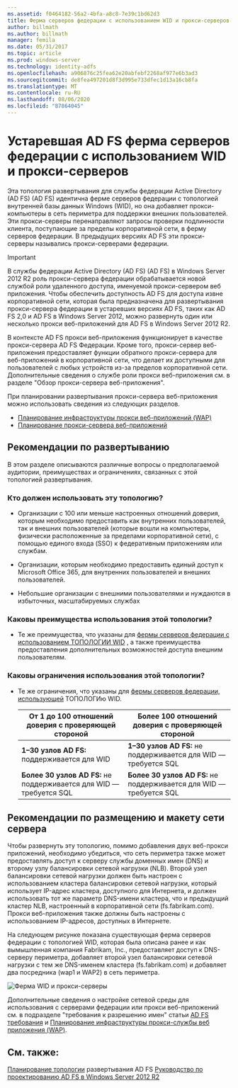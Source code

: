 ```yaml
---
ms.assetid: f0464182-56a2-4bfa-a8c8-7e39c1bd62d3
title: Ферма серверов федерации с использованием WID и прокси-серверов
author: billmath
ms.author: billmath
manager: femila
ms.date: 05/31/2017
ms.topic: article
ms.prod: windows-server
ms.technology: identity-adfs
ms.openlocfilehash: a906876c25fea62e20abfebf2268af977e6b3ad3
ms.sourcegitcommit: de8fea497201d8f3d995e733dfec1d13a16cb8fa
ms.translationtype: MT
ms.contentlocale: ru-RU
ms.lasthandoff: 08/06/2020
ms.locfileid: "87864045"
---
```

# <a name="legacy-ad-fs-federation-server-farm-using-wid-and-proxies"></a>Устаревшая AD FS ферма серверов федерации с использованием WID и прокси-серверов

Эта топология развертывания для службы федерации Active Directory (AD FS) (AD FS) идентична ферме серверов федерации с топологией внутренней базы данных Windows (WID), но она добавляет прокси-компьютеры в сеть периметра для поддержки внешних пользователей. Эти прокси-серверы перенаправляют запросы проверки подлинности клиента, поступающие за пределы корпоративной сети, в ферму серверов федерации. В предыдущих версиях AD FS эти прокси-серверы назывались прокси-серверами федерации.

> [!IMPORTANT]
> В службы федерации Active Directory (AD FS) (AD FS) в Windows Server 2012 R2 роль прокси-сервера федерации обрабатывается новой службой роли удаленного доступа, именуемой прокси-сервером веб приложения. Чтобы обеспечить доступность AD FS для доступа извне корпоративной сети, которая была предназначена для развертывания прокси-сервера федерации в устаревших версиях AD FS, таких как AD FS 2,0 и AD FS в Windows Server 2012, можно развернуть один или несколько прокси веб-приложений для AD FS в Windows Server 2012 R2.
>
> В контексте AD FS прокси веб-приложения функционирует в качестве прокси-сервера AD FS Федерации. Кроме того, прокси-сервер веб-приложения предоставляет функции обратного прокси-сервера для веб-приложений в корпоративной сети, что делает их доступными для пользователей с любых устройств из-за пределов корпоративной сети. Дополнительные сведения о службе роли прокси веб-приложения см. в разделе "Обзор прокси-сервера веб-приложения".
>
> При планировании развертывания прокси-сервера веб-приложения можно использовать сведения из следующих разделов.
>
> - [Планирование инфраструктуры прокси веб-приложений (WAP)](/previous-versions/orphan-topics/ws.11/dn383648(v=ws.11))
> - [Планирование прокси-сервера веб-приложений](/previous-versions/orphan-topics/ws.11/dn383647(v=ws.11))

## <a name="deployment-considerations"></a>Рекомендации по развертыванию
В этом разделе описываются различные вопросы о предполагаемой аудитории, преимуществах и ограничениях, связанных с этой топологией развертывания.

### <a name="who-should-use-this-topology"></a>Кто должен использовать эту топологию?

- Организации с 100 или меньше настроенных отношений доверия, которым необходимо предоставить как внутренних пользователей, так и внешних пользователей (которые вошли на компьютеры, физически расположенные за пределами корпоративной сети), с помощью единого входа (SSO) к федеративным приложениям или службам.

- Организации, которым необходимо предоставить единый доступ к Microsoft Office 365, для внутренних пользователей и внешних пользователей.

- Небольшие организации с внешними пользователями и нуждаются в избыточных, масштабируемых службах

### <a name="what-are-the-benefits-of-using-this-topology"></a>Каковы преимущества использования этой топологии?

- Те же преимущества, что указаны для [фермы серверов федерации с использованием ТОПОЛОГИИ WID](Federation-Server-Farm-Using-WID.md) , а также преимущества предоставления дополнительных возможностей доступа внешним пользователям.

### <a name="what-are-the-limitations-of-using-this-topology"></a>Каковы ограничения использования этой топологии?

- Те же ограничения, что указаны для [фермы серверов федерации, использующей](Federation-Server-Farm-Using-WID.md) ТОПОЛОГИю WID.

    | От 1 до 100 отношений доверия с проверяющей стороной | Более 100 отношений доверия с проверяющей стороной |
    |--|--|
    | **1–30 узлов AD FS:** поддерживается для WID | **1–30 узлов AD FS:** не поддерживается для WID — требуется SQL |
    | **Более 30 узлов AD FS:** не поддерживается для WID — требуется SQL | **Более 30 узлов AD FS:** не поддерживается для WID — требуется SQL |

## <a name="server-placement-and-network-layout-recommendations"></a>Рекомендации по размещению и макету сети сервера
Чтобы развернуть эту топологию, помимо добавления двух веб-прокси приложений, необходимо убедиться, что сеть периметра также может предоставлять доступ к серверу службы доменных имен (DNS) и второму узлу балансировки сетевой нагрузки (NLB). Второй узел балансировки сетевой нагрузки должен быть настроен с использованием кластера балансировки сетевой нагрузки, который использует IP-адрес кластера, доступного для Интернета, и должен использовать тот же параметр DNS-имени кластера, что и предыдущий кластер NLB, настроенный в корпоративной сети (fs.fabrikam.com). Прокси веб-приложения также должны быть настроены с использованием IP-адресов, доступных в Интернете.

На следующем рисунке показана существующая ферма серверов федерации с топологией WID, которая была описана ранее и как вымышленная компания Fabrikam, Inc., предоставляет доступ к DNS-серверу периметра, добавляет второй узел балансировки сетевой нагрузки с тем же DNS-именем кластера (fs.fabrikam.com) и добавляет два посредника (wap1 и WAP2) в сеть периметра.

![Ферма WID и прокси-серверы](media/WIDFarmADFSBlue.gif)

Дополнительные сведения о настройке сетевой среды для использования с серверами федерации или прокси веб-приложений см. в подразделе "требования к разрешению имен" статьи [AD FS требования](AD-FS-Requirements.md) и [Планирование инфраструктуры прокси-службы веб приложения (WAP)](/previous-versions/orphan-topics/ws.11/dn383648(v=ws.11)).

## <a name="see-also"></a>См. также:
[Планирование топологии](Plan-Your-AD-FS-Deployment-Topology.md) 
 развертывания AD FS [Руководство по проектированию AD FS в Windows Server 2012 R2](AD-FS-Design-Guide-in-Windows-Server-2012-R2.md)

